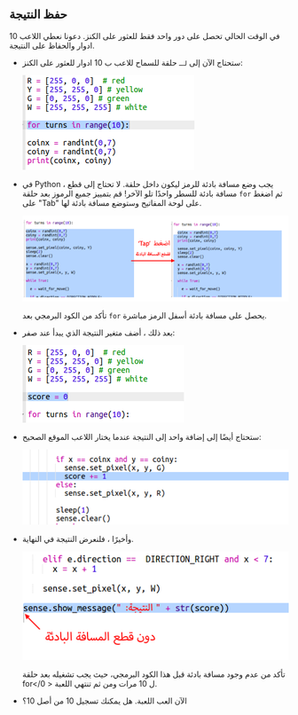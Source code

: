 ## حفظ النتيجة

في الوقت الحالي تحصل على دور واحد فقط للعثور على الكنز. دعونا نعطي اللاعب 10 ادوار والحفاظ على النتيجة.

+ ستحتاج الآن إلى ` لـ ` حلقة للسماح للاعب ب 10 ادوار للعثور على الكنز:
    
    ![لقطة الشاشة](images/treasure-turns.png)

+ في Python ، يجب وضع مسافة بادئة للرمز ليكون داخل حلقة. لا تحتاج إلى قطع مسافة بادئة للسطر واحدًا تلو الآخر! قم بتمييز جميع الرموز بعد حلقة ` for ` ثم اضغط على "Tab" على لوحة المفاتيح وستوضع مسافة بادئة لها.
    
    ![لقطة الشاشة](images/treasure-indent.png)
    
    تأكد من الكود البرمجي بعد ` for ` يحصل على مسافة بادئة أسفل الرمز مباشرة.

+ بعد ذلك ، أضف متغير النتيجة الذي يبدأ عند صفر:
    
    ![لقطة الشاشة](images/treasure-score-variable.png)

+ ستحتاج أيضًا إلى إضافة واحد إلى النتيجة عندما يختار اللاعب الموقع الصحيح:
    
    ![لقطة الشاشة](images/treasure-score.png)

+ وأخيرًا ، فلنعرض النتيجة في النهاية.
    
    ![لقطة الشاشة](images/treasure-show-score.png)
    
    تأكد من عدم وجود مسافة بادئة قبل هذا الكود البرمجي، حيث يجب تشغيله بعد حلقة  for</0 > ل 10 مرات ومن ثم تنتهي اللعبة.</p>

<ul>
<li>الآن العب اللعبة. هل يمكنك تسجيل 10 من أصل 10؟</li>
</ul></li>
</ul>
